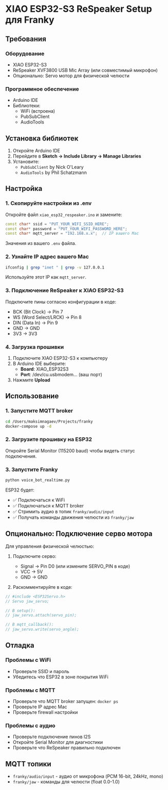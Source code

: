 # XIAO ESP32-S3 ReSpeaker Setup для Franky

## Требования

### Оборудование
- XIAO ESP32-S3
- ReSpeaker XVF3800 USB Mic Array (или совместимый микрофон)
- Опционально: Servo мотор для физической челюсти

### Программное обеспечение
- Arduino IDE
- Библиотеки:
  - WiFi (встроена)
  - PubSubClient
  - AudioTools

## Установка библиотек

1. Откройте Arduino IDE
2. Перейдите в **Sketch → Include Library → Manage Libraries**
3. Установите:
   - `PubSubClient` by Nick O'Leary
   - `AudioTools` by Phil Schatzmann

## Настройка

### 1. Скопируйте настройки из .env

Откройте файл `xiao_esp32_respeaker.ino` и замените:

```cpp
const char* ssid = "PUT_YOUR_WIFI_SSID_HERE";
const char* password = "PUT_YOUR_WIFI_PASSWORD_HERE";
const char* mqtt_server = "192.168.x.x";  // IP вашего Mac
```

Значения из вашего `.env` файла.

### 2. Узнайте IP адрес вашего Mac

```bash
ifconfig | grep "inet " | grep -v 127.0.0.1
```

Используйте этот IP как `mqtt_server`.

### 3. Подключение ReSpeaker к XIAO ESP32-S3

Подключите пины согласно конфигурации в коде:
- BCK (Bit Clock) → Pin 7
- WS (Word Select/LRCK) → Pin 8
- DIN (Data In) → Pin 9
- GND → GND
- 3V3 → 3V3

### 4. Загрузка прошивки

1. Подключите XIAO ESP32-S3 к компьютеру
2. В Arduino IDE выберите:
   - **Board**: XIAO_ESP32S3
   - **Port**: /dev/cu.usbmodem... (ваш порт)
3. Нажмите **Upload**

## Использование

### 1. Запустите MQTT broker

```bash
cd /Users/maksimnagaev/Projects/franky
docker-compose up -d
```

### 2. Загрузите прошивку на ESP32

Откройте Serial Monitor (115200 baud) чтобы видеть статус подключения.

### 3. Запустите Franky

```bash
python voice_bot_realtime.py
```

ESP32 будет:
- ✅ Подключаться к WiFi
- ✅ Подключаться к MQTT broker
- ✅ Стримить аудио в топик `franky/audio/input`
- ✅ Получать команды движения челюсти из `franky/jaw`

## Опционально: Подключение серво мотора

Для управления физической челюстью:

1. Подключите серво:
   - Signal → Pin D0 (или измените SERVO_PIN в коде)
   - VCC → 5V
   - GND → GND

2. Раскомментируйте в коде:
```cpp
// #include <ESP32Servo.h>
// Servo jaw_servo;

// В setup():
// jaw_servo.attach(servo_pin);

// В mqtt_callback():
// jaw_servo.write(servo_angle);
```

## Отладка

### Проблемы с WiFi
- Проверьте SSID и пароль
- Убедитесь что ESP32 в зоне покрытия WiFi

### Проблемы с MQTT
- Проверьте что MQTT broker запущен: `docker ps`
- Проверьте IP адрес Mac
- Проверьте firewall настройки

### Проблемы с аудио
- Проверьте подключение пинов I2S
- Откройте Serial Monitor для диагностики
- Проверьте что ReSpeaker правильно подключен

## MQTT топики

- `franky/audio/input` - аудио от микрофона (PCM 16-bit, 24kHz, mono)
- `franky/jaw` - команды для челюсти (float 0.0-1.0)